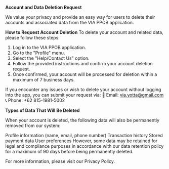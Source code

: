 **Account and Data Deletion Request**

We value your privacy and provide an easy way for users to delete their accounts and associated data from the VIA PPOB application.

**How to Request Account Deletion**
To delete your account and related data, please follow these steps:
1. Log in to the VIA PPOB application.
2. Go to the "Profile" menu.
3. Select the "Help/Contact Us" option.
4. Follow the provided instructions and confirm your account deletion request.
5. Once confirmed, your account will be processed for deletion within a maximum of 7 business days.

If you encounter any issues or wish to delete your account without logging into the app, you can submit your request via:
📩 Email: via.yotta@gmail.com
📞 Phone: +62 815-1981-5002

**Types of Data That Will Be Deleted**

When your account is deleted, the following data will also be permanently removed from our system:

Profile information (name, email, phone number)
Transaction history
Stored payment data
User preferences
However, some data may be retained for legal and compliance purposes in accordance with our data retention policy for a maximum of 90 days before being permanently deleted.

For more information, please visit our Privacy Policy.
